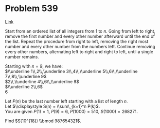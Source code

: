 # Problem 539

[Link](https://projecteuler.net/problem=539)

Start from an ordered list of all integers from $1$ to $n$. Going from left to right, remove the first number and every other number afterward until the end of the list. Repeat the procedure from right to left, removing the right most number and every other number from the numbers left. Continue removing every other numbers, alternating left to right and right to left, until a single number remains. 

Starting with $n = 9$, we have:  
$\\underline 1\\,2\\,\\underline 3\\,4\\,\\underline 5\\,6\\,\\underline 7\\,8\\,\\underline 9$  
$2\\,\\underline 4\\,6\\,\\underline 8$  
$\\underline 2\\,6$  
$6$ 

Let $P(n)$ be the last number left starting with a list of length $n$.  
Let $\\displaystyle S(n) = \\sum\_{k=1}^n P(k)$.  
You are given $P(1)=1$, $P(9) = 6$, $P(1000)=510$, $S(1000)=268271$. 

Find $S(10^{18}) \\bmod 987654321$.
